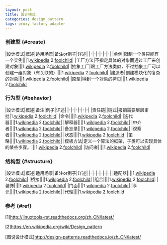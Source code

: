 ```yaml
---
layout: post
title: 设计模式
categories: design_pattern
tags: proxy factory adapter
---
```


### 创建型 {#create}

|设计模式|概述|适用场景|备注or例子|详述|
|-|-|-|-|-|-|
|单例|限制一个类只能有一个实例|||1.[wikipedia](https://en.wikipedia.org/wiki/Singleton_pattern) 2.[foolchild](/2016/07/26/singleton)|
|工厂方法|不指定具体的对象而通过工厂来创建对象|||1.[wikipedia](https://en.wikipedia.org/wiki/Factory_method_pattern) 2.[foolchild](/2016/07/26/factory)|
|抽象工厂|跟工厂方法类似，不过抽象工厂可以创建一组对象（有关联的）|||1.[wikipedia](https://en.wikipedia.org/wiki/Abstract_factory_pattern) 2.[foolchild](/2016/07/26/abstract_factory)|
|建造者|创建模块化的复杂的对象|||1.[wikipedia](https://en.wikipedia.org/wiki/Builder_pattern) 2.[foolchild](/2016/07/26/builder)|
|原型|得到一个对象的拷贝|||1.[wikipedia](https://en.wikipedia.org/wiki/Prototype_pattern) 2.[foolchild](/2016/07/26/prototype)

### 行为型 {#behavior}

|设计模式|概述|备注|例子|详述|
|-|-|-|-|-|-|
|责任链||链式|报销需要层层审批|1.[wikipedia](https://en.wikipedia.org/wiki/Chain-of-responsibility_pattern) 2.[foolchild](/2016/07/26/chain_of_responsibility)|
|命令||||1.[wikipedia](https://en.wikipedia.org/wiki/Command_pattern) 2.[foolchild](/2016/07/26/command)|
|迭代器||||1.[wikipedia](https://en.wikipedia.org/wiki/Iterator_pattern) 2.[foolchild](/2016/07/26/iterator)|
|解释器||||1.[wikipedia](https://en.wikipedia.org/wiki/Interpreter_pattern) 2.[foolchild](/2016/07/26/interperter)|
|中介者||||1.[wikipedia](https://en.wikipedia.org/wiki/Mediator_pattern) 2.[foolchild](/2016/07/26/mediator)|
|备忘录||||1.[wikipedia](https://en.wikipedia.org/wiki/Memento_pattern) 2.[foolchild](/2016/07/26/memento)|
|观察者||||1.[wikipedia](https://en.wikipedia.org/wiki/Observer_pattern) 2.[foolchild](/2016/07/26/observer)|
|状态||||1.[wikipedia](https://en.wikipedia.org/wiki/State_pattern) 2.[foolchild](/2016/07/26/state)|
|策略||||1.[wikipedia](https://en.wikipedia.org/wiki/Strategy_pattern) 2.[foolchild](/2016/07/26/strategy)|
|模板方法|定义一个算法的框架，子类可以实现具体的某些步骤。|||1.[wikipedia](https://en.wikipedia.org/wiki/Template_method_pattern) 2.[foolchild](/2016/07/26/template)|
|访问者||||1.[wikipedia](https://en.wikipedia.org/wiki/Visitor_pattern) 2.[foolchild](/2016/07/26/vistor)|

### 结构型 {#structure}

|设计模式|概述|适用场景|备注or例子|详述|
|-|-|-|-|-|-|
|适配器||||1.[wikipedia](https://en.wikipedia.org/wiki/Adapter_pattern) 2.[foolchild](/2016/07/26/adapter)|
|桥接||||1.[wikipedia](https://en.wikipedia.org/wiki/Bridge_pattern) 2.[foolchild](/2016/07/26/bridge)|
|组合||||1.[wikipedia](https://en.wikipedia.org/wiki/Composite_pattern) 2.[foolchild](/2016/07/26/composite)|
|装饰||||1.[wikipedia](https://en.wikipedia.org/wiki/Decorator_pattern) 2.[foolchild](/2016/07/26/decorator)|
|门面||||1.[wikipedia](https://en.wikipedia.org/wiki/Facade_pattern) 2.[foolchild](/2016/07/26/facade)|
|享元||||1.[wikipedia](https://en.wikipedia.org/wiki/Flyweight_pattern) 2.[foolchild](/2016/07/26/flyweight)|
|代理||||1.[wikipedia](https://en.wikipedia.org/wiki/Proxy_pattern) 2.[foolchild](/2016/07/26/proxy)|

### 参考 {#ref}

[1]<http://linuxtools-rst.readthedocs.org/zh_CN/latest/>

[2]<https://en.wikipedia.org/wiki/Design_pattern>

[图说设计模式]<http://design-patterns.readthedocs.io/zh_CN/latest/>
